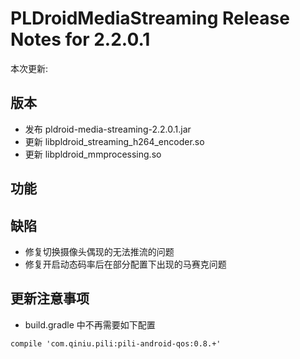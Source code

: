 # PLDroidMediaStreaming Release Notes for 2.2.0.1

本次更新:

## 版本

- 发布 pldroid-media-streaming-2.2.0.1.jar
- 更新 libpldroid_streaming_h264_encoder.so
- 更新 libpldroid_mmprocessing.so


## 功能

## 缺陷

- 修复切换摄像头偶现的无法推流的问题
- 修复开启动态码率后在部分配置下出现的马赛克问题

## 更新注意事项

- build.gradle 中不再需要如下配置

```
compile 'com.qiniu.pili:pili-android-qos:0.8.+'
```